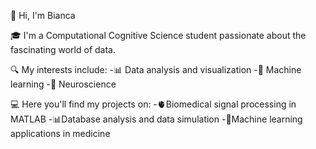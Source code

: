 👋 Hi, I'm Bianca 

🎓 I'm a Computational Cognitive Science student passionate about the fascinating world of data. 

🔍 My interests include:
-📊 Data analysis and visualization
-🤖 Machine learning
-🧬 Neuroscience
  
💻 Here you'll find my projects on:
-🫀Biomedical signal processing in MATLAB
-📊Database analysis and data simulation
-🤖Machine learning applications in medicine
